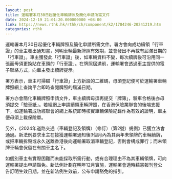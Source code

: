 ```yaml
---
layout: post
title: 運輸署本月30日起優化車輛牌照及簡化申請所需文件
date: 2024-12-19 21:01:20.000000000 +08:00
link: https://news.rthk.hk/rthk/ch/component/k2/1784246-20241219.htm
categories: rthk
---
```


運輸署本月30日起優化車輛牌照及簡化申請所需文件。署方會向成功續領「行車證」的車主發出通知書，列明車輛最新牌照有效期，並會發出不再載有屆滿日期的「行車證」。車主獲發此「行車證」後，如車輛資料不變，每次續牌後可沿用同一張而毋須更換貼在車頭的「行車證」。在牌照屆滿前，運輸署會透過車主提供的電子聯絡方式，向車主發出續牌提示。

署方表示，車主可掃瞄「行車證」上方新設的二維碼，毋須登記便可於運輸署車輛牌照網上查詢平台即時查閱牌照的屆滿日期。

署方亦會簡化車輛牌照申請文件，車主續牌毋須再提交「牌簿」，驗車合格後亦毋須提交「驗車紙」。若經網上申請續領車輛牌照，在香港保險業聯會的後端支援下，如運輸署成功經聯會的網上系統即時核實車輛保險紀錄作為有效的證明，車主便毋須上載保險單。

另外，《2024年道路交通（車輛登記及領牌）（修訂）（第2號）規例》已獲立法會通過。新法例要求車主在接獲運輸署通知後3個月內為其兩年未領牌的車輛續牌，或把車輛拆毁或永久送離香港後向運輸署取消車輛登記，否則會構成罪行；而未領牌車輛會保留在有關車主名下。

如個別車主有實際困難而未能採取所需行動，或有合理理由不為其車輛領牌，可向運輸署提出申請豁免。新法例計劃在明年12月實施，運輸署會適時藉憲報刊登公告訂明生效日期，並在新法例生效前，公布申請豁免的指引。
